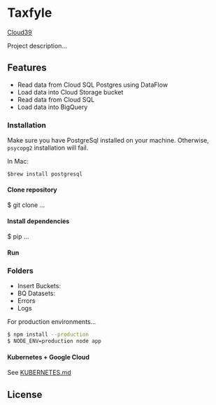 # Taxfyle

[Cloud39](https://cloud39.co)

Project description...

## Features

- Read data from Cloud SQL Postgres using DataFlow
- Load data into Cloud Storage bucket
- Read data from Cloud SQL 
- Load data into BigQuery

### Installation

Make sure you have PostgreSql installed on your machine. Otherwise, `psycopg2` installation will fail. 

In Mac:

``$brew install postgresql``

#### Clone repository

$ git clone ...

#### Install dependencies

$ pip ...

#### Run

### Folders

- Insert Buckets: 
- BQ Datasets: 
- Errors
- Logs


For production environments...
```sh
$ npm install --production
$ NODE_ENV=production node app
```
#### Kubernetes + Google Cloud

See [KUBERNETES.md](https://github.com/joemccann/dillinger/blob/master/KUBERNETES.md)


License
----